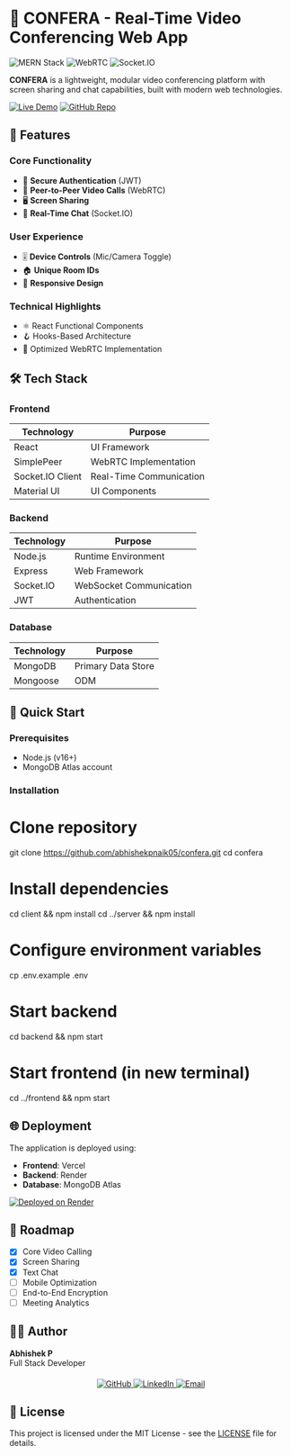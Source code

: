 # 🚀 CONFERA - Real-Time Video Conferencing Web App

![MERN Stack](https://img.shields.io/badge/Stack-MERN-00D8FF?style=for-the-badge)
![WebRTC](https://img.shields.io/badge/WebRTC-333333?style=for-the-badge&logo=webrtc&logoColor=white)
![Socket.IO](https://img.shields.io/badge/Socket.IO-010101?style=for-the-badge&logo=socketdotio&logoColor=white)

**CONFERA** is a lightweight, modular video conferencing platform with screen sharing and chat capabilities, built with modern web technologies.

[![Live Demo](https://img.shields.io/badge/Live_Demo-4285F4?style=for-the-badge&logo=google-chrome&logoColor=white)](https://confera-live-demo.com)
[![GitHub Repo](https://img.shields.io/badge/GitHub-181717?style=for-the-badge&logo=github&logoColor=white)](https://github.com/abhishekpnaik05/confera)

## 🌟 Features

### Core Functionality
- 🔐 **Secure Authentication** (JWT)
- 🎥 **Peer-to-Peer Video Calls** (WebRTC)
- 🖥️ **Screen Sharing**
- 💬 **Real-Time Chat** (Socket.IO)

### User Experience
- 🎚️ **Device Controls** (Mic/Camera Toggle)
- 🏠 **Unique Room IDs**
- 📱 **Responsive Design**

### Technical Highlights
- ⚛️ React Functional Components
- 🪝 Hooks-Based Architecture
- 🚀 Optimized WebRTC Implementation

## 🛠 Tech Stack

### Frontend
| Technology | Purpose |
|------------|---------|
| React | UI Framework |
| SimplePeer | WebRTC Implementation |
| Socket.IO Client | Real-Time Communication |
| Material UI | UI Components |

### Backend
| Technology | Purpose |
|------------|---------|
| Node.js | Runtime Environment |
| Express | Web Framework |
| Socket.IO | WebSocket Communication |
| JWT | Authentication |

### Database
| Technology | Purpose |
|------------|---------|
| MongoDB | Primary Data Store |
| Mongoose | ODM |


## 🚀 Quick Start

### Prerequisites
- Node.js (v16+)
- MongoDB Atlas account

### Installation

# Clone repository
git clone https://github.com/abhishekpnaik05/confera.git
cd confera

# Install dependencies
cd client && npm install
cd ../server && npm install

# Configure environment variables
cp .env.example .env

# Start backend
cd backend && npm start

# Start frontend (in new terminal)
cd ../frontend && npm start

## 🌐 Deployment
The application is deployed using:

- **Frontend**: Vercel  
- **Backend**: Render  
- **Database**: MongoDB Atlas  

[![Deployed on Render](https://img.shields.io/badge/Render-46E3B7?style=for-the-badge&logo=render&logoColor=white)](https://render.com)

## 📅 Roadmap
- [x] Core Video Calling  
- [x] Screen Sharing  
- [x] Text Chat  
- [ ] Mobile Optimization  
- [ ] End-to-End Encryption  
- [ ] Meeting Analytics  

## 👨‍💻 Author
**Abhishek P**  
Full Stack Developer  

<div align="center" style="margin-top: 20px;">
  <a href="https://github.com/abhishekpnaik05" target="_blank">
    <img src="https://img.shields.io/badge/GitHub-181717?style=for-the-badge&logo=github&logoColor=white" alt="GitHub">
  </a>
  <a href="https://www.linkedin.com/in/abhishekpnaik" target="_blank">
    <img src="https://img.shields.io/badge/LinkedIn-0077B5?style=for-the-badge&logo=linkedin&logoColor=white" alt="LinkedIn">
  </a>
  <a href="mailto:abhishekpnaik05@gmail.com" target="_blank">
    <img src="https://img.shields.io/badge/Email-D14836?style=for-the-badge&logo=gmail&logoColor=white" alt="Email">
  </a>
</div>

## 📜 License
This project is licensed under the MIT License - see the [LICENSE](LICENSE) file for details.
